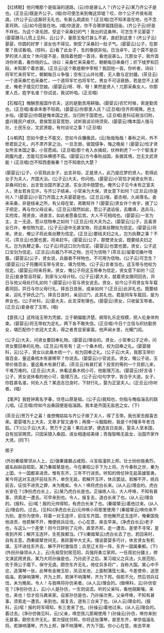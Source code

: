 <!-- { "loadSidebar": true } -->
【红绣鞋】他问俺那个是临淄的道路。(云)你是甚么人？(齐公子云)某乃齐公子是也。(正旦云)既是齐公子。(唱)你可便怎来到俺这郊墟？哎，你个公子齐侯有疏虞。(齐公子云)这厮好无礼也，有甚么疏虞处？(正旦唱)岂不知禾苗在地，也不念麦将熟，(云)如今田苗在地。(唱)你道波，你不合骤骅骝践田亩。(齐公子云)好是不祥也。为这个泼毛团，受这个采桑妇的气！我出的这桑林，可怎生不见晏婴？(晏婴跚马儿慌上见科，云)公子，量那玉兔打甚么不紧，直赶到这里！(齐公子云)晏婴，你圆的好梦！淑女也不得见，倒受了采桑妇一肚子气。(晏婴云)公子，在那里？我试看咱。(惊科，云)看了此女子，生的像貌非俗。日当卓午，这个莫不是应梦的贤人淑女？休问是不是，我指着他题一首诗，看他说甚么。兀那女子，我作首诗你听着，看你晓的么。诗曰：采桑忙来采桑忙，朝朝每日串桑行；织下绫罗和匹段，未知那个着衣裳。(正旦云)这个敢是朝中宰相？我回他一首。你听者，诗曰：将军忙来将军忙，朝朝每日斗争强；空有江山并社稷，无人敢与定封疆。(茶旦云)一个道采桑忙也采桑忙，一个道将军忙也将军忙。男女不可话衰肠，若是您不上紧走，俺老子撞见打您娘。(晏婴云)呀、呀、呀！果然是贤人！兀那采桑女人，你那里人氏，姓字名谁？你试说，我试听咱。(正旦唱)

【石榴花】俺酬恩报国作农夫，这的是勤苦用耕锄。(晏婴云)农忙时候，索是勤苦也。(正旦唱)看承禾黍不轻疏。(晏婴云)你那里人氏？(正旦唱)住齐邦境隅，邑土乡俗。(晏婴云)你既是俺本国之民，当归附于国君也。(正旦唱)差科征税当归附，盛兴隆民户咸伏。君侯暂且容宽恕，试听我谈论待须臾。(晏婴云)俺本国人强马壮，士民乐业，文武贤能，有何谈论之事？(正旦唱)

【斗鹌鹑】您如今便士不能文，您如今兵慵傲武。(云)殆哉殆哉！春秋之间，外不修君臣之礼，内不肃齐家之治。一旦志弱，彼国侵争，悔之晚矣！(晏婴云)恰才贤女所言本国之事，小官愿闻。(正旦唱)那个肯入水擒蛟，伏林刺虎？一个个智浅才疏腹内虚，怎能勾志纵横德不孤。(晏婴云)方今春秋战国，各据其境，岂无文武贤能！(正旦唱)岂不知西患衡秦？岂不知南仇大楚？

(晏婴云)公子，小官观此女子，出言非俗，正是贤人，此乃是应梦的贤人。若得此女子为夫人，齐国大治。(公子云)大夫，你问他。(晏婴云)小官恰才闻贤女所言，非桑间妇女，出言皆治国齐家之道，实女流中翘楚也。俺齐公子见今未有正室夫人，贤女若肯见许，与齐公子结亲，小官亲为大保，贤女意下如何？(正旦云)你是何人？(晏婴云)小官乃齐国上大夫晏婴是也。(正旦云)哦，晏丞相，久闻尊名。妾来采桑，非是结亲之所，有父母在堂，焉敢轻许？(晏婴云)贤女许个肯宇，接了公子把定，再与你父母议亲。(正旦云)既然如此，愿公子退谄佞，去雕琢，选兵马，实府库，用贤良，进直言，如此者愿备后宫。大人不可相戏也。(晏婴云)一言为主，主一无适，愿以信物奉之如何？(正旦云)任大夫为之。(晏婴云)公子，且喜贤女已许，奉信物为定。(公子云)途中无甚宝物，将这紫丝鞭权为信定。(晏婴云)将来。贤女，俺公子将此紫丝鞭为信定。(正旦云)要结夫妇之礼，岂为执鞭之事？不可。(茶旦云)也罢也罢，将来赶牛。(晏婴云)公子，那壁贤女说，既要结夫妇之礼。岂为执鞭之事。(公子云)将这口剑为信定。(晏婴云)也罢也罢。贤女，公子这口宝剑为信定。(正旦云)兵器乃不祥之物，岂可为信物？(茶旦云)留着切桑叶喂蚕。(晏婴云)公子，贤女说，兵器者不祥物也，不可用为信物。(公子云)可怎生？(晏婴云)公子将腰间玉带与贤女，堪为信物。(公子云)言者当也。这玉带与他权为信定。(晏婴云)将来将来。贤女，俺公子将这玉带奉为信定，贤女意下如何？(正旦云)妾身暂且将留，到家与父母计较。(公子云)晏大夫，就着贤女跟同回去，异日与他父母处行礼如何？(晏婴云)小官与贤女说去。贤女，如今公子将贤女车车载着同回，异日与你父母行礼，择吉日良辰，成亲如何？(正旦云)此非礼也。既要结亲，迎礼于钟氏之门，择吉日良时，亲迎过门，此其礼也。君是同车车载回，是为奔女也。(公子听科，云)晏大夫，此言深有理也。(晏婴云)贤女，只收留玉带者。(正旦云)妾身收了玉带。(唱)

【耍孩儿】这玲珑玉带为凭据，立于朝偏能济楚。纲常礼乐定规模，把人伦身体拘束。(晏婴云)将玉带权为定礼，两下各不敢失信。(正旦唱)今日个立信与织纺勤劳女，堪匹配你个衣冠大丈夫，得之者贵显家豪富。他声闻乡里，光耀门闾。

(公子云)大夫，问贤女要回奉礼物。(晏婴云)理会的。贤女，小官奉公子之命，问贤女要回奉的礼物。(正旦云)有有有！这一个桑木梳，权为回奉之礼。(晏婴接科，云)公子，贤女以此桑木梳一个，权为回奉之礼。(公子云)大夫，我那玉带价值百金，量这桑梳木有甚稀罕？你说去。(晏婴云)小官说去。贤女，俺公子说，玉带价值百金，量这桑木有甚打紧。(茶旦云)有甚打紧？投至的等的一个货郎儿来，千难万难的。(正旦云)大夫，休看这桑木梳小可，他能理万法。(晏婴云)好言语！公子，贤女说休看的他小可，能理万法。(公子云)句句字字，皆合乎大道。女子，你姓甚名谁，何处人氏？某选吉日良时，下财行礼，娶为正室夫人。(正旦云)你听者。(唱)

【尾声】我姓钟离名字春，住苍山原是祖。(公子云)我知也，你指与俺临淄去的路儿咱。(正旦唱)你如今出桑园便是临淄路。我本是齐国无盐邑之女。(下)

(茶旦云)贺万千之喜！谁想俺姑姑与齐公子做了夫人，得了玉带。我也家去报喜去来。晏婴堪为上大夫，文章才智又通书；再搽一斗胭脂粉，我是个村疃多年老诌狐。(下)(公子云)大夫，贺万千之喜！果应此梦。便选吉日良辰，娶夫人至本国，自有加官赐赏。只因采猎入桑园，淑女相逢结美缘；奇哉智略无盐女，治国齐家作大贤。(同下)

楔子

(外扮秦姬辇领从人上，云)强秦雄霸占咸阳，斗宝临潼拱上邦。壮士纷纷施勇烈，威名赳赳自昭彰。某乃秦姬辇是也，今在秦昭公手下为上将。方今春秋之世，秦为上国，十一国都来进贡。惟有东齐，三年不行进贡。听知的倚仗钟无盐英雄智勇，某今将这对玉连环前往东齐，单奈无盐，若解开玉环，休兵罢战，若解不开，统兵前去，征伐不进贡之罪，未为晚矣。令人！唤将虎白长来。(从人云)理会的。虎白长安在？(净扮虎白长上，云)某乃虎白长是也。正操练人马，大人呼唤，不知有甚事，须索走一遭去。可早来到也。令人，报复去，道白长来了也。(从人云)理会的。(报科，云)喏！报的元帅得知，有虎白长来了也。(秦姬辇云)着他过来。(从人云)理会的。过去。(见科)(净虎白长云)元帅唤小将那里使用？(秦姬辇云)唤你来不为别，差你为使命，将着一对玉连环，前往东齐国，奈他解开这玉连环，俺秦国免他进贡，他若解不开，俺便统兵征伐。小心在意，疾去早来。(净虎白长云)老子也，与这么一个差使！则今日辞别了元帅，直至齐邦，走一遭去。差使不寻常，星夜到齐邦；解开玉连环，生死我都当。(下)(秦姬辇云)虎白长去了也，若回来时，自有主意。西秦姬辇世间无，勇跃寰中大丈夫。慢说晏婴多巧计，休言贤女有机谋。玉环进往东齐去，解不开时激恼吾；兵至辽关则一阵，东齐一国属秦都。(下)(外扮孙操领从人上，云)先祖受封居范阳，兵强将勇立家邦。一任周初分疆土，修文演武用贤良。某乃大将孙操是也，乃孙武子之后。某习祖父之兵法，久居范阳，佐于燕公子麾下，保守无虞。颇奈东齐无礼，倚仗兵多将广，自称大国。某心中不忿，造蒲琴一张，此琴有金微玉轸，凤沼龙池，上面制蒲弦七条。今差使命，送至临淄，若弹响蒲琴，齐为上邦，若弹不响蒲琴，齐为下邦。倘若不允，然后领兵征伐，未为晚矣。令人！与我唤将孙仿来者。(从人云)理会的。(做唤科，云)孙仿安在？(净扮孙仿上，云)小人是孙仿，一生则说谎。听的父亲叫，看他胡厮嚷。来也，来也！恰才拾马粪来家。自家孙仿是也，乃孙操次男。父亲呼唤，不知有甚事，须索走一遭去。来到也。报复去，道有三合来了也。(从人云)理会的。(报科，云)喏！报的将军得知，有三舍来了也。(孙操云)着他过来。(从人云)理会的。着过去。(净孙仿做见科，云)父亲，唤您孩儿那厢使用？(孙操云)孙仿，唤你来别无甚事，颇奈东齐无礼，累次侵扰邻邦。你将这张蒲琴，直至东齐，单奈临淄名将。若弹响蒲琴，齐为上邦，弹不响蒲琴，齐为下国。你小心在意，疾去早来
